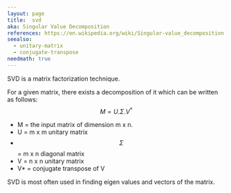 ```yaml
---
layout: page
title:  svd
aka: Singular Value Decomposition
references: https://en.wikipedia.org/wiki/Singular-value_decomposition
seealso:
  - unitary-matrix
  - conjugate-transpose
needmath: true
---
```

SVD is a matrix factorization technique.

For a given matrix, there exists a decomposition of it which can be written as
follows:
$$ M = U . \Sigma . V^* $$
* M = the input matrix of dimension m x n.
* U = m x m unitary matrix
* $$\Sigma$$ = m x n diagonal matrix
* V = n x n unitary matrix
* V* = conjugate transpose of V

SVD is most often used in finding eigen values and vectors of the matrix.
